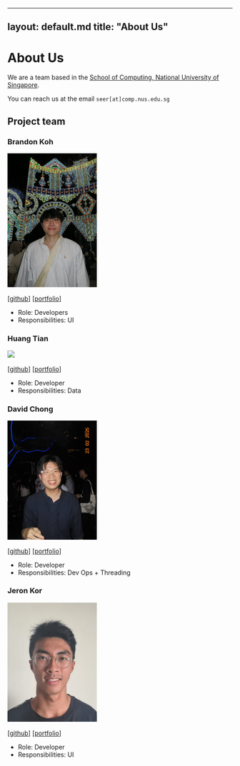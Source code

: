



































---
  layout: default.md
  title: "About Us"
---

# About Us

We are a team based in the [School of Computing, National University of Singapore](http://www.comp.nus.edu.sg).

You can reach us at the email `seer[at]comp.nus.edu.sg`

## Project team

### Brandon Koh

<img src="images/brvndonkoh.png" width="200px">

[[github](http://github.com/brvndonkoh)]
[[portfolio](team/brvndonkoh.md)]

* Role: Developers
* Responsibilities: UI

### Huang Tian

<img src="images/huangtian666.png" width="200px">

[[github](http://github.com/huangtian666)] [[portfolio](team/huangtian666.md)]

* Role: Developer
* Responsibilities: Data

### David Chong

<img src="images/davidchongg.png" width="200px">

[[github](http://github.com/davidchongg)]
[[portfolio](team/johndoe.md)]

* Role: Developer
* Responsibilities: Dev Ops + Threading

### Jeron Kor

<img src="images/jeronkk.png" width="200px">

[[github](http://github.com/jeronkk)]
[[portfolio](team/jeronkk.md)]

* Role: Developer
* Responsibilities: UI
